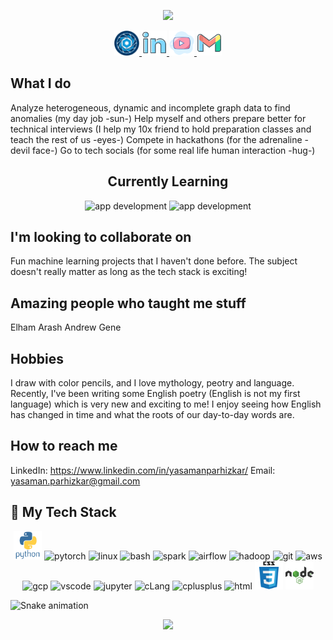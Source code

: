 <p align="center">
  <img src="https://capsule-render.vercel.app/api?type=waving&color=gradient&height=200&section=header&text=%22To%20see%20the%20world%20in%20a%20grain%20of%20data%20%E2%80%94%20and%20beauty%20in%20every%20hidden%20pattern.%22-nl-%20%20%20%20%20%20%20%20%20%20%20%20%20%20%20%20%E2%80%94ChatGPT&animation=scaleIn&fontSize=20&fontAlign=50,83"/>
</p>


<p align="center">

<a href="https://yasamanparhizkar.github.io/portfolio/">
  <img height="40" src="/website-icon.png"/>
</a>

<a href="https://www.linkedin.com/in/yasamanparhizkar/">
  <img height="40" src="/linkedin-icon.png"/>
</a>

<a href="https://www.youtube.com/channel/UCin1Gzw2dFVnsEkPfNnEqWA">
  <img height="40" src="/youtube-icon.png"/>
</a>

<a href="mailto:yasaman.parhizkar@gmail.com">
  <img height="40" src="/gmail-icon.png"/>
</a>

</p>



## What I do
Analyze heterogeneous, dynamic and incomplete graph data to find anomalies (my day job -sun-)
Help myself and others prepare better for technical interviews (I help my 10x friend to hold preparation classes and teach the rest of us -eyes-)
Compete in hackathons (for the adrenaline -devil face-)
Go to tech socials (for some real life human interaction -hug-)

<div align="center">
  <h2>Currently Learning</h2>
</div>

<div align="center">
<img alt="app development" src="https://img.shields.io/badge/app%20development-in%20progress">
<img alt="app development" src="https://img.shields.io/badge/cyber%20security-in%20progress">
</div>

## I'm looking to collaborate on
Fun machine learning projects that I haven't done before. The subject doesn't really matter as long as the tech stack is exciting!

## Amazing people who taught me stuff
Elham
Arash
Andrew
Gene

## Hobbies
I draw with color pencils, and I love mythology, peotry and language. 
Recently, I've been writing some English poetry (English is not my first language) which is very new and exciting to me!
I enjoy seeing how English has changed in time and what the roots of our day-to-day words are.

## How to reach me
LinkedIn: https://www.linkedin.com/in/yasamanparhizkar/
Email: yasaman.parhizkar@gmail.com

<h2> 🚀 My Tech Stack</h2>
<p align="center">
<img src="https://raw.githubusercontent.com/devicons/devicon/master/icons/python/python-original-wordmark.svg" alt="python" width="45" height="45"/>
<img src="https://cdn.jsdelivr.net/gh/devicons/devicon@latest/icons/pytorch/pytorch-original.svg" alt="pytorch" width="45" height="45"/>
<img src="https://cdn.jsdelivr.net/gh/devicons/devicon/icons/linux/linux-original.svg" alt="linux" width="45" height="45"/> 
<img src="https://cdn.jsdelivr.net/gh/devicons/devicon/icons/bash/bash-original.svg" alt="bash" width="45" height="45"/>
<img src="https://cdn.jsdelivr.net/gh/devicons/devicon@latest/icons/apachespark/apachespark-original.svg" alt="spark" width="45" height="45"/>
<img src="https://cdn.jsdelivr.net/gh/devicons/devicon@latest/icons/apacheairflow/apacheairflow-original.svg" alt="airflow" width="45" height="45"/>
<img src="https://cdn.jsdelivr.net/gh/devicons/devicon@latest/icons/hadoop/hadoop-original.svg" alt="hadoop" width="45" height="45"/>
<img src="https://cdn.jsdelivr.net/gh/devicons/devicon/icons/git/git-original.svg" alt="git" width="45" height="45"/>
<img src="https://cdn.jsdelivr.net/gh/devicons/devicon/icons/amazonwebservices/amazonwebservices-plain-wordmark.svg" alt="aws" width="45" height="45"/>
<img src="https://cdn.jsdelivr.net/gh/devicons/devicon@latest/icons/googlecloud/googlecloud-original.svg"  alt="gcp" width="45" height="45"/>
<img src="https://cdn.jsdelivr.net/gh/devicons/devicon/icons/vscode/vscode-original.svg" alt="vscode" width="45" height="45"/>
<img src="https://cdn.jsdelivr.net/gh/devicons/devicon@latest/icons/jupyter/jupyter-original-wordmark.svg" alt="jupyter" width="45" height="45"/>
<img src="https://cdn.jsdelivr.net/gh/devicons/devicon/icons/c/c-original.svg" alt="cLang" width="45" height="45"/>
<img src="https://cdn.jsdelivr.net/gh/devicons/devicon/icons/cplusplus/cplusplus-original.svg" alt="cplusplus" width="45" height="45"/>
<img src="https://cdn.jsdelivr.net/gh/devicons/devicon/icons/html5/html5-original.svg" alt="html" width="45" height="45"/>
<img src="https://raw.githubusercontent.com/devicons/devicon/master/icons/css3/css3-original-wordmark.svg" alt="css3" width="45" height="45" />
<img src="https://raw.githubusercontent.com/devicons/devicon/master/icons/nodejs/nodejs-original-wordmark.svg" alt="nodejs" width="45" height="45" />
</p>

![Snake animation](https://github.com/yasamanparhizkar/yasamanparhizkar/blob/output/github-contribution-grid-snake.svg)

<p align="center">
  <img src="https://capsule-render.vercel.app/api?type=waving&color=gradient&height=100&section=footer"/>
</p>


